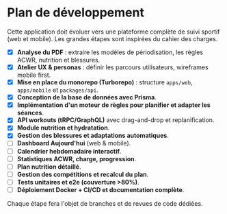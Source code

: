 # Plan de développement

Cette application doit évoluer vers une plateforme complète de suivi sportif (web et mobile). Les grandes étapes sont inspirées du cahier des charges.

- [x] **Analyse du PDF** : extraire les modèles de périodisation, les règles ACWR, nutrition et blessures.
- [x] **Atelier UX & personas** : définir les parcours utilisateurs, wireframes mobile first.
- [x] **Mise en place du monorepo (Turborepo)** : structure `apps/web`, `apps/mobile` et `packages/api`.
- [x] **Conception de la base de données avec Prisma**.
- [x] **Implémentation d'un moteur de règles pour planifier et adapter les séances**.
- [x] **API workouts (tRPC/GraphQL)** avec drag-and-drop et replanification.
- [x] **Module nutrition et hydratation**.
- [x] **Gestion des blessures et adaptations automatiques**.
- [ ] **Dashboard Aujourd'hui** (web & mobile).
- [ ] **Calendrier hebdomadaire interactif**.
- [ ] **Statistiques ACWR, charge, progression**.
- [ ] **Plan nutrition détaillé**.
- [ ] **Gestion des compétitions et recalcul du plan**.
- [ ] **Tests unitaires et e2e (couverture >80%)**.
- [ ] **Déploiement Docker + CI/CD et documentation complète**.

Chaque étape fera l'objet de branches et de revues de code dédiées.
